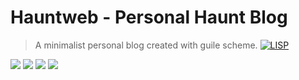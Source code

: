 # Hauntweb - Personal Haunt Blog
> A minimalist personal blog created with guile scheme.
<a href="https://www.gnu.org/software/guile/"><img src="https://luis-felipe.gitlab.io/media/badges/gnu-guile-made.svg" alt="LISP"></a>
<img src="https://i.imgur.com/GHX6W1j.png">
<img src="https://i.imgur.com/F3JAl1y.png">
<img src="https://i.imgur.com/1rSR1mI.png">
<img src="https://i.imgur.com/LwUs11T.png">
